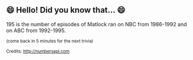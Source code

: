 ## :smile: Hello! Did you know that... :smile:
195 is the number of episodes of Matlock ran on NBC from 1986-1992 and on ABC from 1992-1995.

<sup>(come back in 5 minutes for the next trivia)</sup>


<sup>Credits: http://numbersapi.com</sup>
